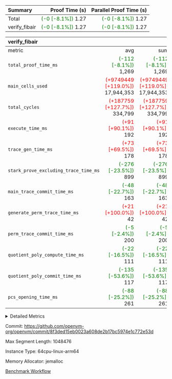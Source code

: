 | Summary | Proof Time (s) | Parallel Proof Time (s) |
|:---|---:|---:|
| Total | <span style='color: green'>(-0 [-8.1%])</span> 1.27 | <span style='color: green'>(-0 [-8.1%])</span> 1.27 |
| verify_fibair | <span style='color: green'>(-0 [-8.1%])</span> 1.27 | <span style='color: green'>(-0 [-8.1%])</span> 1.27 |


| verify_fibair |||||
|:---|---:|---:|---:|---:|
|metric|avg|sum|max|min|
| `total_proof_time_ms ` | <span style='color: green'>(-112 [-8.1%])</span> 1,269 | <span style='color: green'>(-112 [-8.1%])</span> 1,269 | <span style='color: green'>(-112 [-8.1%])</span> 1,269 | <span style='color: green'>(-112 [-8.1%])</span> 1,269 |
| `main_cells_used     ` | <span style='color: red'>(+9749449 [+119.0%])</span> 17,944,353 | <span style='color: red'>(+9749449 [+119.0%])</span> 17,944,353 | <span style='color: red'>(+9749449 [+119.0%])</span> 17,944,353 | <span style='color: red'>(+9749449 [+119.0%])</span> 17,944,353 |
| `total_cycles        ` | <span style='color: red'>(+187759 [+127.7%])</span> 334,799 | <span style='color: red'>(+187759 [+127.7%])</span> 334,799 | <span style='color: red'>(+187759 [+127.7%])</span> 334,799 | <span style='color: red'>(+187759 [+127.7%])</span> 334,799 |
| `execute_time_ms     ` | <span style='color: red'>(+91 [+90.1%])</span> 192 | <span style='color: red'>(+91 [+90.1%])</span> 192 | <span style='color: red'>(+91 [+90.1%])</span> 192 | <span style='color: red'>(+91 [+90.1%])</span> 192 |
| `trace_gen_time_ms   ` | <span style='color: red'>(+73 [+69.5%])</span> 178 | <span style='color: red'>(+73 [+69.5%])</span> 178 | <span style='color: red'>(+73 [+69.5%])</span> 178 | <span style='color: red'>(+73 [+69.5%])</span> 178 |
| `stark_prove_excluding_trace_time_ms` | <span style='color: green'>(-276 [-23.5%])</span> 899 | <span style='color: green'>(-276 [-23.5%])</span> 899 | <span style='color: green'>(-276 [-23.5%])</span> 899 | <span style='color: green'>(-276 [-23.5%])</span> 899 |
| `main_trace_commit_time_ms` | <span style='color: green'>(-48 [-22.7%])</span> 163 | <span style='color: green'>(-48 [-22.7%])</span> 163 | <span style='color: green'>(-48 [-22.7%])</span> 163 | <span style='color: green'>(-48 [-22.7%])</span> 163 |
| `generate_perm_trace_time_ms` | <span style='color: red'>(+21 [+100.0%])</span> 42 | <span style='color: red'>(+21 [+100.0%])</span> 42 | <span style='color: red'>(+21 [+100.0%])</span> 42 | <span style='color: red'>(+21 [+100.0%])</span> 42 |
| `perm_trace_commit_time_ms` | <span style='color: green'>(-5 [-2.4%])</span> 200 | <span style='color: green'>(-5 [-2.4%])</span> 200 | <span style='color: green'>(-5 [-2.4%])</span> 200 | <span style='color: green'>(-5 [-2.4%])</span> 200 |
| `quotient_poly_compute_time_ms` | <span style='color: green'>(-22 [-16.5%])</span> 111 | <span style='color: green'>(-22 [-16.5%])</span> 111 | <span style='color: green'>(-22 [-16.5%])</span> 111 | <span style='color: green'>(-22 [-16.5%])</span> 111 |
| `quotient_poly_commit_time_ms` | <span style='color: green'>(-135 [-53.6%])</span> 117 | <span style='color: green'>(-135 [-53.6%])</span> 117 | <span style='color: green'>(-135 [-53.6%])</span> 117 | <span style='color: green'>(-135 [-53.6%])</span> 117 |
| `pcs_opening_time_ms ` | <span style='color: green'>(-88 [-25.2%])</span> 261 | <span style='color: green'>(-88 [-25.2%])</span> 261 | <span style='color: green'>(-88 [-25.2%])</span> 261 | <span style='color: green'>(-88 [-25.2%])</span> 261 |



<details>
<summary>Detailed Metrics</summary>

|  | verify_program_compile_ms | total_cells | stark_prove_excluding_trace_time_ms | quotient_poly_compute_time_ms | quotient_poly_commit_time_ms | perm_trace_commit_time_ms | pcs_opening_time_ms | main_trace_commit_time_ms |
| --- | --- | --- | --- | --- | --- | --- | --- |
|  | 7 | 65,536 | 39 | 2 | 7 | 0 | 21 | 6 | 

| air_name | rows | quotient_deg | main_cols | interactions | constraints | cells |
| --- | --- | --- | --- | --- | --- | --- |
| AccessAdapterAir<2> |  | 2 |  | 5 | 12 |  | 
| AccessAdapterAir<4> |  | 2 |  | 5 | 12 |  | 
| AccessAdapterAir<8> |  | 2 |  | 5 | 12 |  | 
| FibonacciAir | 32,768 | 1 | 2 |  | 5 | 65,536 | 
| FriReducedOpeningAir |  | 2 |  | 39 | 70 |  | 
| JalRangeCheckAir |  | 2 |  | 9 | 14 |  | 
| NativePoseidon2Air<BabyBearParameters>, 1> |  | 2 |  | 136 | 571 |  | 
| PhantomAir |  | 2 |  | 3 | 5 |  | 
| ProgramAir |  | 1 |  | 1 | 4 |  | 
| VariableRangeCheckerAir |  | 1 |  | 1 | 4 |  | 
| VmAirWrapper<AluNativeAdapterAir, FieldArithmeticCoreAir> |  | 2 |  | 15 | 27 |  | 
| VmAirWrapper<BranchNativeAdapterAir, BranchEqualCoreAir<1> |  | 2 |  | 11 | 25 |  | 
| VmAirWrapper<NativeAdapterAir<2, 0>, PublicValuesCoreAir> |  | 2 |  | 11 | 29 |  | 
| VmAirWrapper<NativeLoadStoreAdapterAir<1>, NativeLoadStoreCoreAir<1> |  | 2 |  | 15 | 20 |  | 
| VmAirWrapper<NativeLoadStoreAdapterAir<4>, NativeLoadStoreCoreAir<4> |  | 2 |  | 15 | 20 |  | 
| VmAirWrapper<NativeVectorizedAdapterAir<4>, FieldExtensionCoreAir> |  | 2 |  | 15 | 27 |  | 
| VmConnectorAir |  | 2 |  | 5 | 10 |  | 
| VolatileBoundaryAir |  | 2 |  | 4 | 17 |  | 

| group | trace_gen_time_ms | total_proof_time_ms | total_cycles | total_cells | stark_prove_excluding_trace_time_ms | quotient_poly_compute_time_ms | quotient_poly_commit_time_ms | perm_trace_commit_time_ms | pcs_opening_time_ms | main_trace_commit_time_ms | main_cells_used | generate_perm_trace_time_ms | execute_time_ms |
| --- | --- | --- | --- | --- | --- | --- | --- | --- | --- | --- | --- | --- | --- |
| verify_fibair | 178 | 1,269 | 334,799 | 61,917,354 | 899 | 111 | 117 | 200 | 261 | 163 | 17,944,353 | 42 | 192 | 

| group | air_name | rows | prep_cols | perm_cols | main_cols | cells |
| --- | --- | --- | --- | --- | --- | --- |
| verify_fibair | AccessAdapterAir<2> | 131,072 |  | 16 | 11 | 3,538,944 | 
| verify_fibair | AccessAdapterAir<4> | 65,536 |  | 16 | 13 | 1,900,544 | 
| verify_fibair | AccessAdapterAir<8> | 128 |  | 16 | 17 | 4,224 | 
| verify_fibair | FriReducedOpeningAir | 2,048 |  | 84 | 27 | 227,328 | 
| verify_fibair | JalRangeCheckAir | 32,768 |  | 28 | 12 | 1,310,720 | 
| verify_fibair | NativePoseidon2Air<BabyBearParameters>, 1> | 32,768 |  | 312 | 399 | 23,298,048 | 
| verify_fibair | PhantomAir | 16,384 |  | 12 | 6 | 294,912 | 
| verify_fibair | ProgramAir | 8,192 |  | 8 | 10 | 147,456 | 
| verify_fibair | VariableRangeCheckerAir | 262,144 | 2 | 8 | 1 | 2,359,296 | 
| verify_fibair | VmAirWrapper<AluNativeAdapterAir, FieldArithmeticCoreAir> | 262,144 |  | 36 | 29 | 17,039,360 | 
| verify_fibair | VmAirWrapper<BranchNativeAdapterAir, BranchEqualCoreAir<1> | 32,768 |  | 28 | 23 | 1,671,168 | 
| verify_fibair | VmAirWrapper<NativeLoadStoreAdapterAir<1>, NativeLoadStoreCoreAir<1> | 65,536 |  | 40 | 21 | 3,997,696 | 
| verify_fibair | VmAirWrapper<NativeLoadStoreAdapterAir<4>, NativeLoadStoreCoreAir<4> | 32,768 |  | 40 | 27 | 2,195,456 | 
| verify_fibair | VmAirWrapper<NativeVectorizedAdapterAir<4>, FieldExtensionCoreAir> | 32,768 |  | 36 | 38 | 2,424,832 | 
| verify_fibair | VmConnectorAir | 2 | 1 | 16 | 5 | 42 | 
| verify_fibair | VolatileBoundaryAir | 65,536 |  | 12 | 11 | 1,507,328 | 

</details>


Commit: https://github.com/openvm-org/openvm/commit/8f3ded15eb0023a608de2b17bc5974e1c772e53d

Max Segment Length: 1048476

Instance Type: 64cpu-linux-arm64

Memory Allocator: jemalloc

[Benchmark Workflow](https://github.com/openvm-org/openvm/actions/runs/13803688608)
